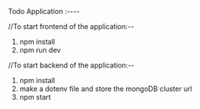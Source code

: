 Todo Application :----

//To start frontend of the application:--
1) npm install
2) npm run dev

//To start backend of the application:--
1) npm install
2) make a dotenv file and store the mongoDB cluster url
3) npm start 
